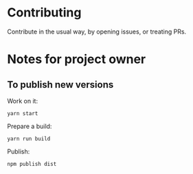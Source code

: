 # Contributing

Contribute in the usual way, by opening issues, or treating PRs.


# Notes for project owner

## To publish new versions

Work on it:

```
yarn start
```

Prepare a build:

```
yarn run build
```

Publish:

```
npm publish dist
```
